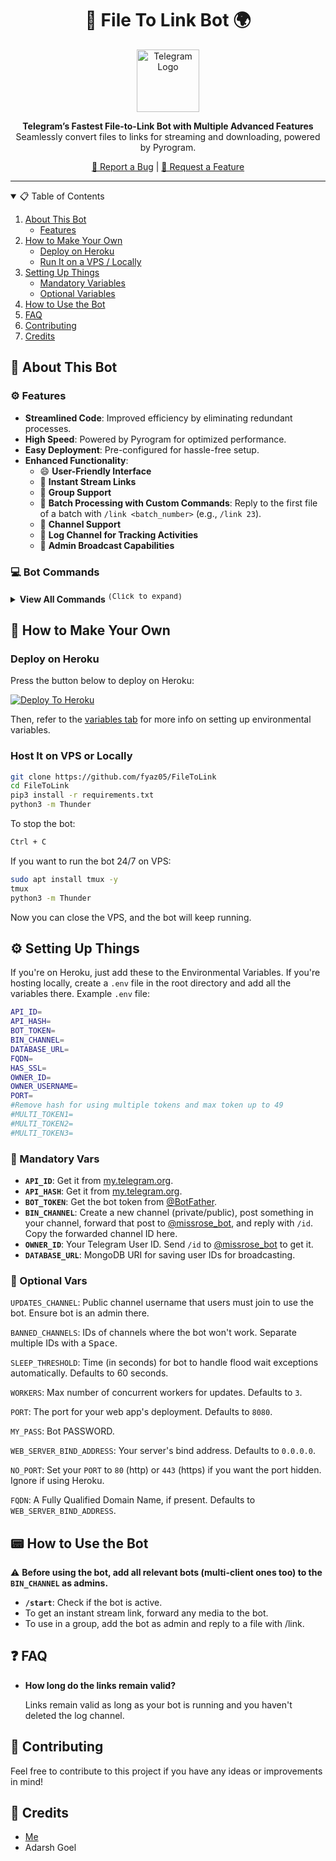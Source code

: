 <h1 align="center">🚀 File To Link Bot 🌍</h1>

<p align="center">
  <a href="#">
    <img src="https://cdn.jsdelivr.net/gh/fyaz05/Resources@main/HydroStreamerBot/Thunder.jpg" height="100" width="100" alt="Telegram Logo">
  </a>
</p>

<p align="center">
  <b>Telegram’s Fastest File-to-Link Bot with Multiple Advanced Features</b><br/>
  Seamlessly convert files to links for streaming and downloading, powered by Pyrogram.
</p>

<p align="center">
  <a href="https://github.com/fyaz05/FileToLink/issues">🐞 Report a Bug</a>
  |
  <a href="https://github.com/fyaz05/FileToLink/issues">🌟 Request a Feature</a>
</p>

<hr>

<details open="open">
  <summary>📋 Table of Contents</summary>
  <ol>
    <li>
      <a href="#about-this-bot">About This Bot</a>
      <ul>
        <li><a href="#features">Features</a></li>
      </ul>
    </li>
    <li>
      <a href="#how-to-make-your-own">How to Make Your Own</a>
      <ul>
        <li><a href="#deploy-on-heroku">Deploy on Heroku</a></li>
        <li><a href="#run-it-on-a-vps--locally">Run It on a VPS / Locally</a></li>
      </ul>
    </li>
    <li>
      <a href="#setting-up-things">Setting Up Things</a>
      <ul>
        <li><a href="#mandatory-vars">Mandatory Variables</a></li>
        <li><a href="#optional-vars">Optional Variables</a></li>
      </ul>
    </li>
    <li><a href="#how-to-use-the-bot">How to Use the Bot</a></li>
    <li><a href="#faq">FAQ</a></li>
    <li><a href="#contributing">Contributing</a></li>
    <li><a href="#credits">Credits</a></li>
  </ol>
</details>

## 🤖 About This Bot

### ⚙️ Features

- **Streamlined Code**: Improved efficiency by eliminating redundant processes.
- **High Speed**: Powered by Pyrogram for optimized performance.
- **Easy Deployment**: Pre-configured for hassle-free setup.
- **Enhanced Functionality**:
  - 😄 **User-Friendly Interface**
  - 🔗 **Instant Stream Links**
  - 👥 **Group Support**
  - 📂 **Batch Processing with Custom Commands**: Reply to the first file of a batch with `/link <batch_number>` (e.g., `/link 23`).
  - 📢 **Channel Support**
  - 📑 **Log Channel for Tracking Activities**
  - 🚨 **Admin Broadcast Capabilities**

### 💻 Bot Commands

<details>
  <summary><strong>View All Commands</strong> <sup><kbd>(Click to expand)</kbd></sup></summary>

```
/start - Start the bot
/link - Generate a stream link
/help - Bot usage details
/about - Get bot information
/dc - Check data center details
/ping - Check bot latency
/stats - (Admin) View bot usage statistics
/status - (Admin) Check bot operational status
/broadcast - (Admin) Send messages to all users
/users - (Admin) View the total number of users
```

</details>

## 🚀 How to Make Your Own

### Deploy on Heroku

Press the button below to deploy on Heroku:

[![Deploy To Heroku](https://www.herokucdn.com/deploy/button.svg)](https://dashboard.heroku.com/new-app?template=https://github.com/fyaz05/FileToLink)

Then, refer to the [variables tab](#mandatory-vars) for more info on setting up environmental variables.

### Host It on VPS or Locally

```sh
git clone https://github.com/fyaz05/FileToLink
cd FileToLink
pip3 install -r requirements.txt
python3 -m Thunder
```

To stop the bot:

```sh
Ctrl + C
```

If you want to run the bot 24/7 on VPS:

```sh
sudo apt install tmux -y
tmux
python3 -m Thunder
```

Now you can close the VPS, and the bot will keep running.

## ⚙️ Setting Up Things

If you're on Heroku, just add these to the Environmental Variables. If you're hosting locally, create a `.env` file in the root directory and add all the variables there. Example `.env` file:

```sh
API_ID=
API_HASH=
BOT_TOKEN=
BIN_CHANNEL=
DATABASE_URL=
FQDN=
HAS_SSL=
OWNER_ID=
OWNER_USERNAME=
PORT=
#Remove hash for using multiple tokens and max token up to 49
#MULTI_TOKEN1=
#MULTI_TOKEN2=
#MULTI_TOKEN3=
```

### 🔐 Mandatory Vars

- **`API_ID`**: Get it from [my.telegram.org](https://my.telegram.org).
- **`API_HASH`**: Get it from [my.telegram.org](https://my.telegram.org).
- **`BOT_TOKEN`**: Get the bot token from [@BotFather](https://telegram.dog/BotFather).
- **`BIN_CHANNEL`**: Create a new channel (private/public), post something in your channel, forward that post to [@missrose_bot](https://telegram.dog/MissRose_bot), and reply with `/id`. Copy the forwarded channel ID here.
- **`OWNER_ID`**: Your Telegram User ID. Send `/id` to [@missrose_bot](https://telegram.dog/MissRose_bot) to get it.
- **`DATABASE_URL`**: MongoDB URI for saving user IDs for broadcasting.

### 🔧 Optional Vars

`UPDATES_CHANNEL`: Public channel username that users must join to use the bot. Ensure bot is an admin there.

`BANNED_CHANNELS`: IDs of channels where the bot won't work. Separate multiple IDs with a <kbd>Space</kbd>.

`SLEEP_THRESHOLD`: Time (in seconds) for bot to handle flood wait exceptions automatically. Defaults to 60 seconds.

`WORKERS`: Max number of concurrent workers for updates. Defaults to `3`.

`PORT`: The port for your web app's deployment. Defaults to `8080`.

`MY_PASS`: Bot PASSWORD.

`WEB_SERVER_BIND_ADDRESS`: Your server's bind address. Defaults to `0.0.0.0`.

`NO_PORT`: Set your `PORT` to `80` (http) or `443` (https) if you want the port hidden. Ignore if using Heroku.

`FQDN`: A Fully Qualified Domain Name, if present. Defaults to `WEB_SERVER_BIND_ADDRESS`.

## 📟 How to Use the Bot

⚠️ **Before using the bot, add all relevant bots (multi-client ones too) to the `BIN_CHANNEL` as admins.**

- **`/start`**: Check if the bot is active.
- To get an instant stream link, forward any media to the bot.
- To use in a group, add the bot as admin and reply to a file with /link.

## ❓ FAQ

- **How long do the links remain valid?**

  Links remain valid as long as your bot is running and you haven't deleted the log channel.

## 🤝 Contributing

Feel free to contribute to this project if you have any ideas or improvements in mind!

## 🏅 Credits

- [Me](https://github.com/fyaz05)
- Adarsh Goel

